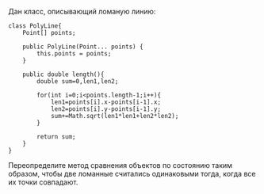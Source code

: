 Дан класс, описывающий ломаную линию:

```
class PolyLine{
    Point[] points;

    public PolyLine(Point... points) {
        this.points = points;
    }

    public double length(){
        double sum=0,len1,len2;

        for(int i=0;i<points.length-1;i++){
            len1=points[i].x-points[i-1].x;
            len2=points[i].y-points[i-1].y;       
            sum+=Math.sqrt(len1*len1+len2*len2);
        }

        return sum;
    }
}
```

Переопределите метод сравнения объектов по состоянию таким образом, чтобы две ломанные считались одинаковыми тогда, когда все их точки совпадают.